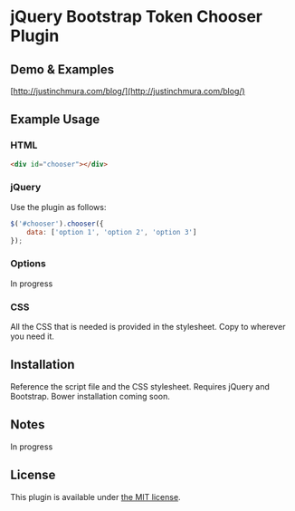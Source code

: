 # jQuery Bootstrap Token Chooser Plugin

## Demo & Examples

[http://justinchmura.com/blog/](http://justinchmura.com/blog/)

## Example Usage

### HTML

```html
<div id="chooser"></div>
```

### jQuery

Use the plugin as follows:

```js
$('#chooser').chooser({
    data: ['option 1', 'option 2', 'option 3']
});
```

### Options

In progress

### CSS

All the CSS that is needed is provided in the stylesheet. Copy to wherever you need it.

## Installation

Reference the script file and the CSS stylesheet. Requires jQuery and Bootstrap. Bower installation coming soon.

## Notes

In progress

## License

This plugin is available under [the MIT license](http://mths.be/mit).
